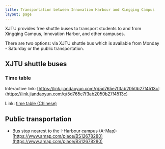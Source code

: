 ```yaml
---
title: Transportation between Innovation Harbour and Xingqing Campus
layout: page
---
```


XJTU provides free shuttle buses to transport students to and from Xingqing Campus, Innovation Harbor, and other campuses. 

There are two options: via XJTU shuttle bus which is available from Monday - Saturday or the public transportation. 

## XJTU shuttle buses
### Time table

Interactive link: [https://link.jiandaoyun.com/q/5d765e7f3ab2050b27f4513c](https://link.jiandaoyun.com/q/5d765e7f3ab2050b27f4513c)

Link: [time table (Chinese)](https://mp.weixin.qq.com/s/8knxHYYAbhgRUPUT9vPIvw)

## Public transportation
- Bus stop nearest to the I-Harbour campus (A-Map): [https://www.amap.com/place/BS12678280](https://www.amap.com/place/BS12678280)

